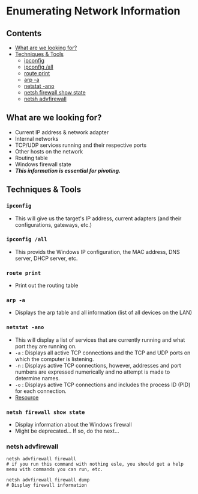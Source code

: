 # Enumerating Network Information

## Contents
- [What are we looking for?](#what-are-we-looking-for)
- [Techniques & Tools](#techniques--tools)
  - [ipconfig](#ipconfig)
  - [ipconfig /all](#ipconfig-all)
  - [route print](#route-print)
  - [arp -a](#arp--a)
  - [netstat -ano](#netstat--ano)
  - [netsh firewall show state](#netsh-firewall-show-state)
  - [netsh advfirewall](#netsh-advfirewall)

## What are we looking for?
- Current IP address & network adapter
- Internal networks
- TCP/UDP services running and their respective ports
- Other hosts on the network
- Routing table
- Windows firewall state
- **_This information is essential for pivoting._**

## Techniques & Tools

### `ipconfig`
- This will give us the target's IP address, current adapters (and their configurations, gateways, etc.)

### `ipconfig /all`
- This provids the Windows IP configuration, the MAC address, DNS server, DHCP server, etc.

### `route print`
- Print out the routing table

### `arp -a`
- Displays the arp table and all information (list of all devices on the LAN)

### `netstat -ano`
- This will display a list of services that are currently running and what port they are running on.
- `-a` : Displays all active TCP connections and the TCP and UDP ports on which the computer is listening.
- `-n` : Displays active TCP connections, however, addresses and port numbers are expressed numerically and no attempt is made to determine names.
- `-o` : Displays active TCP connections and includes the process ID (PID) for each connection.
- [Resource](https://learn.microsoft.com/en-us/windows-server/administration/windows-commands/netstat)

### `netsh firewall show state`
- Display information about the Windows firewall
- Might be deprecated... If so, do the next...

### netsh advfirewall
```
netsh advfirewall firewall
# if you run this command with nothing esle, you should get a help menu with commands you can run, etc.

netsh advfirewall firewall dump
# Display firewall information
```
